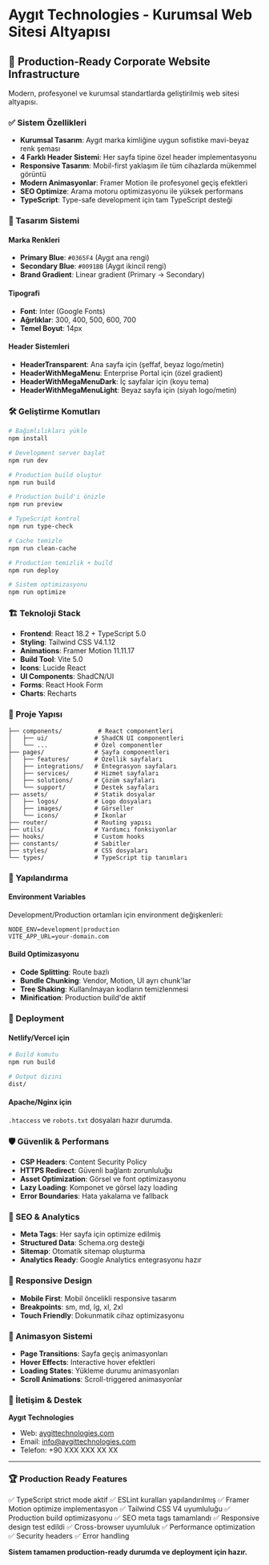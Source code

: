 # Aygıt Technologies - Kurumsal Web Sitesi Altyapısı

## 🚀 Production-Ready Corporate Website Infrastructure

Modern, profesyonel ve kurumsal standartlarda geliştirilmiş web sitesi altyapısı.

### ✅ Sistem Özellikleri

- **Kurumsal Tasarım**: Aygıt marka kimliğine uygun sofistike mavi-beyaz renk şeması
- **4 Farklı Header Sistemi**: Her sayfa tipine özel header implementasyonu
- **Responsive Tasarım**: Mobil-first yaklaşım ile tüm cihazlarda mükemmel görüntü
- **Modern Animasyonlar**: Framer Motion ile profesyonel geçiş efektleri
- **SEO Optimize**: Arama motoru optimizasyonu ile yüksek performans
- **TypeScript**: Type-safe development için tam TypeScript desteği

### 🎨 Tasarım Sistemi

#### Marka Renkleri
- **Primary Blue**: `#0365F4` (Aygıt ana rengi)
- **Secondary Blue**: `#0091BB` (Aygıt ikincil rengi)
- **Brand Gradient**: Linear gradient (Primary → Secondary)

#### Tipografi
- **Font**: Inter (Google Fonts)
- **Ağırlıklar**: 300, 400, 500, 600, 700
- **Temel Boyut**: 14px

#### Header Sistemleri
- **HeaderTransparent**: Ana sayfa için (şeffaf, beyaz logo/metin)
- **HeaderWithMegaMenu**: Enterprise Portal için (özel gradient)
- **HeaderWithMegaMenuDark**: İç sayfalar için (koyu tema)
- **HeaderWithMegaMenuLight**: Beyaz sayfa için (siyah logo/metin)

### 🛠️ Geliştirme Komutları

```bash
# Bağımlılıkları yükle
npm install

# Development server başlat
npm run dev

# Production build oluştur
npm run build

# Production build'i önizle
npm run preview

# TypeScript kontrol
npm run type-check

# Cache temizle
npm run clean-cache

# Production temizlik + build
npm run deploy

# Sistem optimizasyonu
npm run optimize
```

### 🏗️ Teknoloji Stack

- **Frontend**: React 18.2 + TypeScript 5.0
- **Styling**: Tailwind CSS V4.1.12
- **Animations**: Framer Motion 11.11.17
- **Build Tool**: Vite 5.0
- **Icons**: Lucide React
- **UI Components**: ShadCN/UI
- **Forms**: React Hook Form
- **Charts**: Recharts

### 📁 Proje Yapısı

```
├── components/          # React componentleri
│   ├── ui/             # ShadCN UI componentleri
│   └── ...             # Özel componentler
├── pages/              # Sayfa componentleri
│   ├── features/       # Özellik sayfaları
│   ├── integrations/   # Entegrasyon sayfaları
│   ├── services/       # Hizmet sayfaları
│   ├── solutions/      # Çözüm sayfaları
│   └── support/        # Destek sayfaları
├── assets/             # Statik dosyalar
│   ├── logos/          # Logo dosyaları
│   ├── images/         # Görseller
│   └── icons/          # İkonlar
├── router/             # Routing yapısı
├── utils/              # Yardımcı fonksiyonlar
├── hooks/              # Custom hooks
├── constants/          # Sabitler
├── styles/             # CSS dosyaları
└── types/              # TypeScript tip tanımları
```

### 🔧 Yapılandırma

#### Environment Variables
Development/Production ortamları için environment değişkenleri:
```
NODE_ENV=development|production
VITE_APP_URL=your-domain.com
```

#### Build Optimizasyonu
- **Code Splitting**: Route bazlı
- **Bundle Chunking**: Vendor, Motion, UI ayrı chunk'lar
- **Tree Shaking**: Kullanılmayan kodların temizlenmesi
- **Minification**: Production build'de aktif

### 🚀 Deployment

#### Netlify/Vercel için
```bash
# Build komutu
npm run build

# Output dizini
dist/
```

#### Apache/Nginx için
`.htaccess` ve `robots.txt` dosyaları hazır durumda.

### 🛡️ Güvenlik & Performans

- **CSP Headers**: Content Security Policy
- **HTTPS Redirect**: Güvenli bağlantı zorunluluğu
- **Asset Optimization**: Görsel ve font optimizasyonu
- **Lazy Loading**: Komponet ve görsel lazy loading
- **Error Boundaries**: Hata yakalama ve fallback

### 🎯 SEO & Analytics

- **Meta Tags**: Her sayfa için optimize edilmiş
- **Structured Data**: Schema.org desteği
- **Sitemap**: Otomatik sitemap oluşturma
- **Analytics Ready**: Google Analytics entegrasyonu hazır

### 📱 Responsive Design

- **Mobile First**: Mobil öncelikli responsive tasarım
- **Breakpoints**: sm, md, lg, xl, 2xl
- **Touch Friendly**: Dokunmatik cihaz optimizasyonu

### 🎨 Animasyon Sistemi

- **Page Transitions**: Sayfa geçiş animasyonları
- **Hover Effects**: Interactive hover efektleri
- **Loading States**: Yükleme durumu animasyonları
- **Scroll Animations**: Scroll-triggered animasyonlar

### 📧 İletişim & Destek

**Aygıt Technologies**
- Web: [aygittechnologies.com](https://aygittechnologies.com)
- Email: info@aygittechnologies.com
- Telefon: +90 XXX XXX XX XX

---

### 🏆 Production Ready Features

✅ TypeScript strict mode aktif
✅ ESLint kuralları yapılandırılmış
✅ Framer Motion optimize implementasyon
✅ Tailwind CSS V4 uyumluluğu
✅ Production build optimizasyonu
✅ SEO meta tags tamamlandı
✅ Responsive design test edildi
✅ Cross-browser uyumluluk
✅ Performance optimization
✅ Security headers
✅ Error handling

**Sistem tamamen production-ready durumda ve deployment için hazır.**